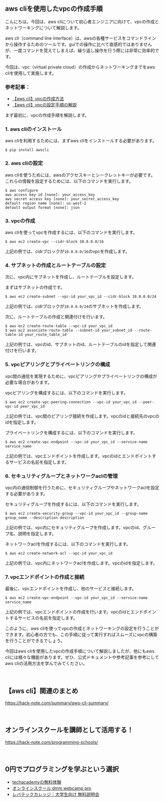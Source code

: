 <!--
title: 【aws cli】vpcの作成とネットワーキング
tags: aws,cli
id: 
private: false
-->

## aws cliを使用したvpcの作成手順

こんにちは。今回は、aws cliについて初心者エンジニアに向けて、vpcの作成とネットワーキングについて解説します。

aws cli（command line interface）は、awsの各種サービスをコマンドラインから操作するためのツールです。guiでの操作に比べて直感的ではありませんが、一度コマンドを覚えてしまえば、繰り返し操作を行う際には非常に効率的です。

今回は、vpc（virtual private cloud）の作成からネットワーキングまでをaws cliを使用して実施します。

### 参考記事：
- [【aws cli】vpcの作成方法](https://example.com/blog1)
- [【aws cli】vpcの設定手順の解説](https://example.com/blog2)


まず最初に、vpcの作成手順を解説します。

### 1. aws cliのインストール

aws cliを利用するためには、まずaws cliをインストールする必要があります。

```shell
$ pip install awscli
```

### 2. aws cliの設定

aws cliを使うためには、awsのアクセスキーとシークレットキーが必要です。これらの情報を設定するためには、以下のコマンドを実行します。

```shell
$ aws configure
aws access key id [none]: your_access_key
aws secret access key [none]: your_secret_access_key
default region name [none]: us-west-2
default output format [none]: json
```

### 3. vpcの作成

aws cliを使ってvpcを作成するには、以下のコマンドを実行します。

```shell
$ aws ec2 create-vpc --cidr-block 10.0.0.0/16
```

上記の例では、cidrブロックが`10.0.0.0/16`のvpcを作成します。

### 4. サブネットの作成とルートテーブルの設定

次に、vpc内にサブネットを作成し、ルートテーブルを設定します。

まずはサブネットの作成です。

```shell
$ aws ec2 create-subnet --vpc-id your_vpc_id --cidr-block 10.0.0.0/24
```

上記の例では、cidrブロックが`10.0.0.0/24`のサブネットを作成します。

次に、ルートテーブルの作成と関連付けを行います。

```shell
$ aws ec2 create-route-table --vpc-id your_vpc_id
$ aws ec2 associate-route-table --subnet-id your_subnet_id --route-table-id your_route_table_id
```

上記の例では、vpcのid、サブネットのid、ルートテーブルのidを指定して関連付けを行います。

### 5. vpcピアリングとプライベートリンクの構成

vpc間の通信を実現するために、vpcピアリングやプライベートリンクの構成が必要な場合があります。

vpcピアリングを構成するには、以下のコマンドを実行します。

```shell
$ aws ec2 create-vpc-peering-connection --vpc-id your_vpc_id --peer-vpc-id peer_vpc_id
```

上記の例では、vpc間のピアリング接続を作成します。vpcのidと接続先のvpcのidを指定します。

プライベートリンクを構成するには、以下のコマンドを実行します。

```shell
$ aws ec2 create-vpc-endpoint --vpc-id your_vpc_id --service-name service_name
```

上記の例では、vpcエンドポイントを作成します。vpcのidとエンドポイントするサービスの名前を指定します。

### 6. セキュリティグループとネットワークaclの管理

vpc内の通信制御を行うために、セキュリティグループやネットワークaclを設定する必要があります。

セキュリティグループを作成するには、以下のコマンドを実行します。

```shell
$ aws ec2 create-security-group --vpc-id your_vpc_id --group-name group_name --description description
```

上記の例では、vpc内にセキュリティグループを作成します。vpcのid、グループ名、説明を指定します。

ネットワークaclを作成するには、以下のコマンドを実行します。

```shell
$ aws ec2 create-network-acl --vpc-id your_vpc_id
```

上記の例では、vpc内にネットワークaclを作成します。vpcのidを指定します。

### 7. vpcエンドポイントの作成と接続

最後に、vpcエンドポイントを作成し、他のサービスと接続します。

```shell
$ aws ec2 create-vpc-endpoint --vpc-id your_vpc_id --service-name service_name
```

上記の例では、vpcエンドポイントの作成を行います。vpcのidとエンドポイントするサービスの名前を指定します。

このように、aws cliを使ってvpcの作成とネットワーキングの設定を行うことができます。初心者の方でも、この手順に従って実行すればスムーズにvpcの構築を行うことができるでしょう。

今回はaws cliを使用したvpcの作成手順について解説しましたが、他にもaws cliには様々な機能があります。ぜひ、公式ドキュメントや参考記事を参考にしてaws cliの活用方法を学んでみてください。

　

## 【aws cli】関連のまとめ
https://hack-note.com/summary/aws-cli-summary/

　

## オンラインスクールを講師として活用する！
https://hack-note.com/programming-schools/

　

## 0円でプログラミングを学ぶという選択
- [techacademyの無料体験](//af.moshimo.com/af/c/click?a_id=2612475&amp;p_id=1555&amp;pc_id=2816&amp;pl_id=22706&amp;url=https%3a%2f%2ftechacademy.jp%2fhtmlcss-trial%3futm_source%3dmoshimo%26utm_medium%3daffiliate%26utm_campaign%3dtextad)
- [オンラインスクール dmm webcamp pro](//af.moshimo.com/af/c/click?a_id=2612482&amp;p_id=1363&amp;pc_id=2297&amp;pl_id=39999&amp;guid=on)
- [レバテックカレッジ｜大学生向け 無料説明会](//af.moshimo.com/af/c/click?a_id=4071793&p_id=3198&pc_id=7488&pl_id=41848)


